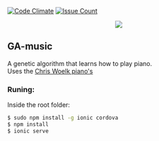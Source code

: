 

[![Code Climate](https://codeclimate.com/github/oeui/GA-music/badges/gpa.svg)](https://codeclimate.com/github/oeui/GA-music)
[![Issue Count](https://codeclimate.com/github/oeui/GA-music/badges/issue_count.svg)](https://codeclimate.com/github/oeui/GA-music)


<p align="center"><img src="https://cloud.githubusercontent.com/assets/3603793/23483757/ffbc98c0-feb2-11e6-8d3e-c9d122bf7e3b.png"></p>


## GA-music

A genetic algorithm that learns how to play piano.
 <br> Uses the [Chris Woelk piano's  ](https://codepen.io/cawoelk/pen/GJpMdE )

### Runing:

Inside the root folder:

```bash
$ sudo npm install -g ionic cordova
$ npm install
$ ionic serve
```



